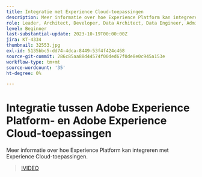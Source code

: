 ```yaml
---
title: Integratie met Experience Cloud-toepassingen
description: Meer informatie over hoe Experience Platform kan integreren met Experience Cloud-toepassingen.
role: Leader, Architect, Developer, Data Architect, Data Engineer, Admin, User
level: Beginner
last-substantial-update: 2023-10-19T00:00:00Z
jira: KT-4334
thumbnail: 32553.jpg
exl-id: 5135bbc5-dd74-4dca-8449-53f4f424c468
source-git-commit: 286c85aa88d44574f00ded67f0de8e0c945a153e
workflow-type: tm+mt
source-wordcount: '35'
ht-degree: 0%

---
```


# Integratie tussen Adobe Experience Platform- en Adobe Experience Cloud-toepassingen

Meer informatie over hoe Experience Platform kan integreren met Experience Cloud-toepassingen.

>[!VIDEO](https://video.tv.adobe.com/v/3430390?learn=on&enablevpops&captions=dut)


